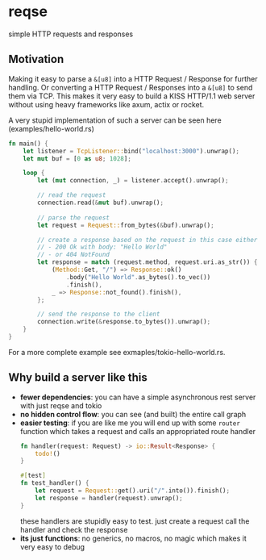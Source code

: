 # reqse
simple HTTP requests and responses

## Motivation
Making it easy to parse a `&[u8]` into a HTTP Request / Response for further
handling. Or converting a HTTP Request / Responses into a `&[u8]` to send them
via TCP. This makes it very easy to build a KISS HTTP/1.1 web server without
using heavy frameworks like axum, actix or rocket. 

A very stupid implementation of such a server can be seen here
(examples/hello-world.rs)
```rust
fn main() {
    let listener = TcpListener::bind("localhost:3000").unwrap();
    let mut buf = [0 as u8; 1028];

    loop {
        let (mut connection, _) = listener.accept().unwrap();

        // read the request
        connection.read(&mut buf).unwrap();
        
        // parse the request
        let request = Request::from_bytes(&buf).unwrap();

        // create a response based on the request in this case either
        // - 200 Ok with body: "Hello World"
        // - or 404 NotFound
        let response = match (request.method, request.uri.as_str()) {
            (Method::Get, "/") => Response::ok()
                .body("Hello World".as_bytes().to_vec())
                .finish(),
            _ => Response::not_found().finish(),
        };

        // send the response to the client
        connection.write(&response.to_bytes()).unwrap();
    }
}
```
For a more complete example see exmaples/tokio-hello-world.rs.

## Why build a server like this
- **fewer dependencies**: you can have a simple asynchronous rest server with
  just reqse and tokio
- **no hidden control flow**: you can see (and built) the entire call graph
- **easier testing**: if you are like me you will end up with some `router`
  function which takes a request and calls an appropriated route handler
  ```rust
  fn handler(request: Request) -> io::Result<Response> {
      todo!()
  }

  #[test]
  fn test_handler() {
      let request = Request::get().uri("/".into()).finish();
      let response = handler(request).unwrap();
  }
  ```
  these handlers are stupidly easy to test. just create a request call the
  handler and check the response
- **its just functions**: no generics, no macros, no magic which makes it very
  easy to debug
